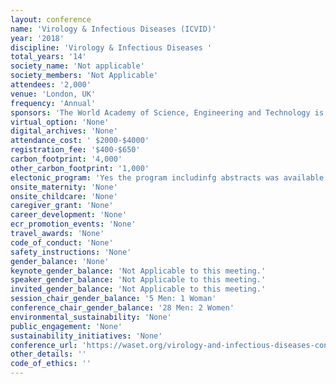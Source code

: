 ```yaml
---
layout: conference 
name: 'Virology & Infectious Diseases (ICVID)'
year: '2018'
discipline: 'Virology & Infectious Diseases '
total_years: '14'
society_name: 'Not applicable'
society_members: 'Not Applicable'
attendees: '2,000'
venue: 'London, UK'
frequency: 'Annual'
sponsors: 'The World Academy of Science, Engineering and Technology is an open science research organization dedicated to promoting the advancement of science, engineering, and technology.'
virtual_option: 'None'
digital_archives: 'None'
attendance_cost: ' $2000-$4000'
registration_fee: '$400-$650'
carbon_footprint: '4,000'
other_carbon_footprint: '1,000'
electonic_program: 'Yes the program includinfg abstracts was available online on ICVID website).'
onsite_maternity: 'None'
onsite_childcare: 'None'
caregiver_grant: 'None'
career_development: 'None'
ecr_promotion_events: 'None'
travel_awards: 'None'
code_of_conduct: 'None'
safety_instructions: 'None'
gender_balance: 'None'
keynote_gender_balance: 'Not Applicable to this meeting.'
speaker_gender_balance: 'Not Applicable to this meeting.'
invited_gender_balance: 'Not Applicable to this meeting.'
session_chair_gender_balance: '5 Men: 1 Woman'
conference_chair_gender_balance: '28 Men: 2 Women'
environmental_sustainability: 'None'
public_engagement: 'None'
sustainability_initiatives: 'None'
conference_url: 'https://waset.org/virology-and-infectious-diseases-conference-in-february-2020-in-london'
other_details: ''
code_of_ethics: ''
---
```

